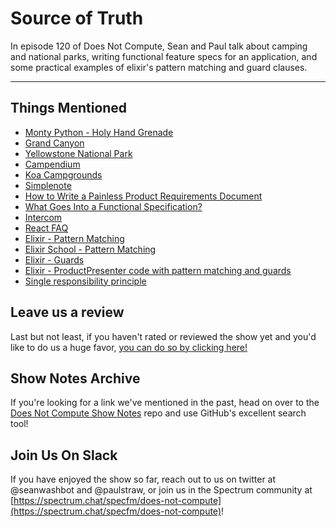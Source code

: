 # Source of Truth

In episode 120 of Does Not Compute, Sean and Paul talk about camping and national parks, writing functional feature specs for an application, and some practical examples of elixir's pattern matching and guard clauses.

---

## Things Mentioned

* [Monty Python - Holy Hand Grenade](https://www.youtube.com/watch?v=xOrgLj9lOwk)
* [Grand Canyon](https://en.wikipedia.org/wiki/Grand_Canyon)
* [Yellowstone National Park](https://en.wikipedia.org/wiki/Yellowstone_National_Park)
* [Campendium](https://www.campendium.com/)
* [Koa Campgrounds](https://koa.com/)
* [Simplenote](https://simplenote.com/)
* [How to Write a Painless Product Requirements Document](https://www.uxpin.com/studio/blog/write-good-product-requirements-document/)
* [What Goes Into a Functional Specification?](http://www.bridging-the-gap.com/functional-specification/)
* [Intercom](https://www.intercom.com/)
* [React FAQ](https://reactfaq.site/)
* [Elixir - Pattern Matching](https://elixir-lang.org/getting-started/pattern-matching.html)
* [Elixir School - Pattern Matching](https://elixirschool.com/en/lessons/basics/pattern-matching/)
* [Elixir - Guards](https://hexdocs.pm/elixir/master/guards.html)
* [Elixir - ProductPresenter code with pattern matching and guards](https://gist.github.com/seanwash/c7ffb8753e2f7e2da873502328c8c83f)
* [Single responsibility principle](https://en.wikipedia.org/wiki/Single_responsibility_principle)

## Leave us a review

Last but not least, if you haven't rated or reviewed the show yet and you'd like to do us a huge favor, [you can do so by clicking here!](https://itunes.apple.com/us/podcast/does-not-compute/id1048731980?mt=2)

## Show Notes Archive

If you're looking for a link we've mentioned in the past, head on over to the [Does Not Compute Show Notes](https://github.com/seanwash/dnccast-show-notes) repo and use GitHub's excellent search tool!

## Join Us On Slack

If you have enjoyed the show so far, reach out to us on twitter at @seanwashbot and @paulstraw, or join us in the Spectrum community at [https://spectrum.chat/specfm/does-not-compute](https://spectrum.chat/specfm/does-not-compute)!
